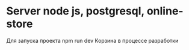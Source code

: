 # Server node js, postgresql, online-store
Для запуска проекта npm run dev
Корзина в процессе разработки